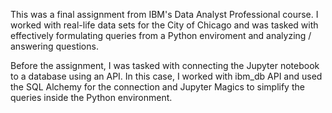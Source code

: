 This was a final assignment from IBM's Data Analyst Professional course. I worked with real-life data sets for the City of Chicago and was tasked with effectively formulating queries from a Python enviroment and analyzing / answering questions. 


Before the assignment, I was tasked with connecting the Jupyter notebook to a database using an API. In this case, I worked with ibm_db API and used the SQL Alchemy for the connection and Jupyter Magics to simplify the queries inside the Python environment. 
